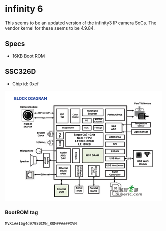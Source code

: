# infinity 6

This seems to be an updated version of the infinity3 IP camera SoCs.
The vendor kernel for these seems to be 4.9.84.

## Specs

- 16KB Boot ROM

## SSC326D

- Chip id: 0xef

![SSC326D block diagram](ssc326d_blockdiagram.png)


### BootROM tag

```MVX1##I6g4d97980CMN_ROM######XVM```

